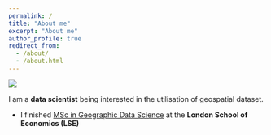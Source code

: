 ```yaml
---
permalink: /
title: "About me"
excerpt: "About me"
author_profile: true
redirect_from: 
  - /about/
  - /about.html
---
```



<img src='/images/landing.png'>

I am a **data scientist** being interested in the utilisation of geospatial dataset.

- I finished [MSc in Geographic Data Science](https://www.lse.ac.uk/study-at-lse/Graduate/degree-programmes-2023/MSc-Geographic-Data-Science) at the **London School of Economics (LSE)**